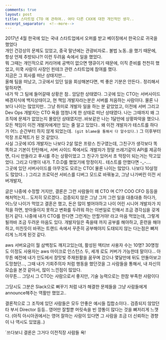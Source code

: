 ```yaml
---
comments: true
layout: post
title: 스타트업 CTO 에 관하여.. 여타 다른 CXX에 대한 개인적인 생각..
excerpt_separator:  <!--more-->
---
```


2017년 4월 한국에 있는 국내 스타트업에서 오퍼를 받고 베이징에서 한국으로 귀국을 했었다  
개인 건강상의 문제도 있었고, 중국 말년에는 관광비자로.. 불법 노동..을 했기 때문에, 항상 언제 추방되나?! 이런 두려움 속에서 일을 했었다.  
뭐 그때는 개인적으로 커리어에 공백이 없으면 땡큐이기 때문에, 이직 준비를 천천히 했었고, 미쿡 사람이 사장인 핀테크 관련 스타트업에 참여를 했다.  
지금은 그 회사를 떠난 상태지만...  
올해 팀을 떠났고, 그곳에서 있던 일을 회상해본다면, 썩 좋은 기분은 안든다.. 정리해서 말하자면.  
내가 딱 그 팀에 들어갈때 상황은 참.. 암담한 상태였다. 그곳에 있는 CTO는 서버사이드 배경지식에 백지상태이고, 현 책임 개발자라는분은 서버를 처음하는 사람이다. 물론 나보다 나이는 많았지만.. 그냥 취미로 개발자 일을 하는 분 같았었고, 이전에 서버 그리고 Dev Ops 개발자는 CTO 욕을 엄청나게 한 상태로 떠난 상태였다. 나는 그때까지 왜 그 조직에 문제가 없었는지 몰랐던 상태였지만..바보같은 나는 1달만에 상황파악을 했으나. 모든 책임이 이전 개발자에게만 있는 줄 알고 있었다.. 왜 이전 개발자가
테스트를 하다가 어느 순간부터 하지 않게 되었는데.``` (git blame을 통해서 다 알수있다.)```  그 이후부터 막장 프로젝트가 된 것 같았다.  
사실 그곳에 IOS  개발자는 나보다 2살 많은 프랑스 친구였는데, 그친구가 생각보다 똑똑하고 기본이 탄탄해서, 서버 사이드 쪽에서도 개발자가 정말 쓰레기같이 API를 제공하면, 다시 만들라고 푸시를 주는 상황이었고 그 친구가 있어서 초 막장이 되는거는 막고있었다. 그리고 다행이 내가. T.D.D를 했었기에 망정이지.. 테스트를 안했다면 -_-....  
그곳에 있던 서버사이드를 아무것도 모르는 CTO( 물론 나이는 많았다. 나보다 10살정도 많았다.. ) 그리고  프로덕션 서비스를 디버그 모드로 바꿔놓고, 그냥 나가버린 이전 서버개발자,  


글은 나중에 수정할 거지만, 결론은 그런 사람들이 왜 CTO 며 C?? COO CFO 등등을 해처먹는지... 도저히 모르겠다.. 
검증되지 않은 그냥 그저 그런 일을 대충대충 하다가, 어느덧 나이가 먹었고 결혼은 했고, 돈은 많이 벌어야하고 나이 어린 시니어 개발자가 지적을 하면, 받아들이지 못하고 변화를 두려워 하는 
이번일로 인해서 조금 경각심을 갖게 된거 같다. 나중에 내가 CTO를 한다면 그런게는 안할거야! 라고 마음 먹었는데, 그렇게될까바 조금 두려운 마음도 있다.
개발자일은 죽을때 까지 공부를 해야하고, 훈련을 해야하고, 미친듯이 바뀌는 트랜드 속에서 꾸준히 공부해야지 도태되지 않는 다는점은 뼈저리게 느끼게 된것 같다. 

aws 서버요금이 월 삼백정도 깨지고있는데, 활성된 엑티브 사용자 수는 10명? 30명정도
이정도 사용자는 aws 마이크로 인스턴스 두, 세개 로도 커버가 가능한데 말이다...  아무튼 예전에 내가 인도에서 장밋빛 주재원활을 꿈꾸며 갔으나 몇달만에 뒤도 안돌아보고 도망쳤던...,  그때 내가 기회주의자 처럼 행동을 했던것을 그 사람들을 통해서, 내 자신의 모습을 본것 같아서, 많이 느낀점이 많았다.   
아무튼... 그당시 그 CTO는 사람으로서 좋지만, 기술 능력으로는 한참 부족한 사람이다

그당시도 그분은 Slack으로 뻐꾸기 처럼 내가 해결한 문제들을 그냥 사람들에게 announce해주는 역활만 했었고.. 

결론적으로 그 조직에 있던 사람들은 모두 안좋은 예시들 집합소이다.. 검증되지 않았던 타 부서 Director 등등.. 
영어만 잘할뿐 머릿속을 빈 깡통이 많다는 것을 뼈저리게 느꼇다. (아직 아시아권에서는 영어 잘하는 사람이 있다면 그 사람을 조금 더 신뢰하는 경향이 나 역시도 있었음..)    


`쓰다보니 결론은 그거다 이전직장 사람들 욕!

